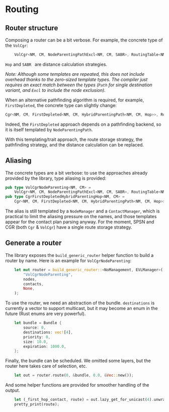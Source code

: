 # Routing


## Router structure

Composing a router can be a bit verbose. For example, the concrete type of the `VolCgr`:

``` rust
    VolCgr<NM, CM, NodeParentingPathExcl<NM, CM, SABR>, RoutingTable<NM, CM, SABR>>
```

`Hop` and `SABR ` are distance calculation strategies.

*Note: Although some templates are repeated, this does not include overhead thanks to the zero-sized template types. The compiler just requires an exact match between the types (`Path` for single destination variant, and `Excl` to include the node exclusion).*

When an alternative pathfinding algorithm is required, for example, `FirstDepleted`, the concrete type can slightly change:
``` rust
Cgr<NM, CM, FirstDepleted<NM, CM, HybridParentingPath<NM, CM, Hop>>, RoutingTable<NM, CM, Hop>>;
```

Indeed, the `FirstDepleted` approach depends on a pathfinding backend, so it is itself templated by `NodeParentingPath`.

With this templating/trait approach, the route storage strategy, the pathfinding strategy, and the distance calculation can be replaced.

## Aliasing

The concrete types are a bit verbose: to use the approaches already provided by the library, type aliasing is provided:

```rust
pub type VolCgrNodeParenting<NM, CM> =
    VolCgr<NM, CM, NodeParentingPathExcl<NM, CM, SABR>, RoutingTable<NM, CM, SABR>>;
pub type CgrFirstDepletedHybridParentingHop<NM, CM> =
    Cgr<NM, CM, FirstDepleted<NM, CM, HybridParentingPath<NM, CM, Hop>>, RoutingTable<NM, CM, Hop>>;
```

The alias is still templated by a `NodeManager` and a `ContactManager`, which is practical to limit the aliasing pressure on the names, and those templates appear for the contact plan parsing anyway. For the moment, SPSN and CGR (both `Cgr` & `VolCgr`) have a single route storage strategy.


## Generate a router

The library exposes the `build_generic_router` helper function to build a router by name. Here is an example for `VolCgrNodeParenting`:

```rust
    let mut router = build_generic_router::<NoManagement, EVLManager>(
        "VolCgrNodeParenting",
        nodes,
        contacts,
        None,
    );
```

To use the router, we need an abstraction of the bundle. `destinations` is currently a vector to support multicast, but it may become an enum in the future (Rust enums are very powerful).

```rust
    let bundle = Bundle {
        source: 0,
        destinations: vec![4],
        priority: 0,
        size: 10.0,
        expiration: 1000.0,
    };
```

Finally, the bundle can be scheduled. We omitted some layers, but the router here takes care of selection, etc.

```rust
    let out = router.route(0, &bundle, 0.0, &Vec::new());
```
And some helper functions are provided for smoother handling of the output.
```rust
    let (_first_hop_contact, route) = out.lazy_get_for_unicast(4).unwrap();
    pretty_print(route);
```